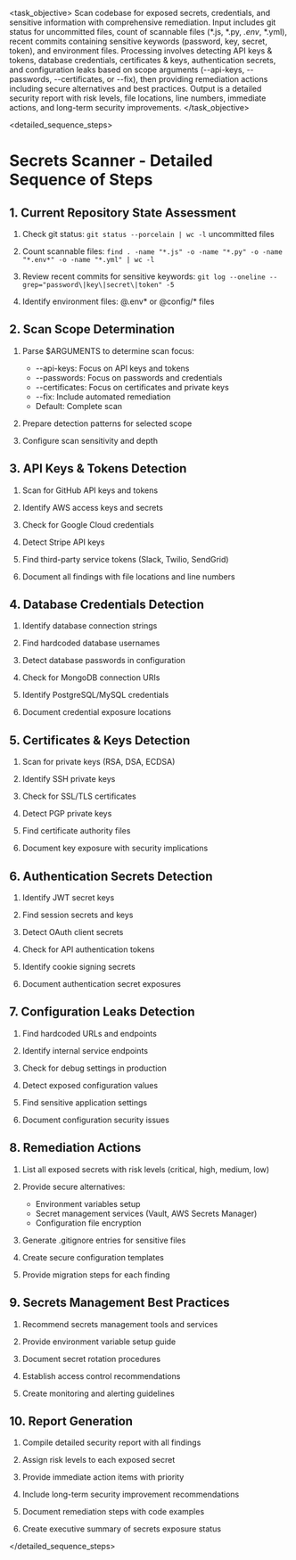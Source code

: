 <task name="Secrets Scanner">

<task_objective>
Scan codebase for exposed secrets, credentials, and sensitive information with comprehensive remediation. Input includes git status for uncommitted files, count of scannable files (*.js, *.py, *.env*, *.yml), recent commits containing sensitive keywords (password, key, secret, token), and environment files. Processing involves detecting API keys & tokens, database credentials, certificates & keys, authentication secrets, and configuration leaks based on scope arguments (--api-keys, --passwords, --certificates, or --fix), then providing remediation actions including secure alternatives and best practices. Output is a detailed security report with risk levels, file locations, line numbers, immediate actions, and long-term security improvements.
</task_objective>

<detailed_sequence_steps>
# Secrets Scanner - Detailed Sequence of Steps

## 1. Current Repository State Assessment

1. Check git status: `git status --porcelain | wc -l` uncommitted files

2. Count scannable files: `find . -name "*.js" -o -name "*.py" -o -name "*.env*" -o -name "*.yml" | wc -l`

3. Review recent commits for sensitive keywords: `git log --oneline --grep="password\|key\|secret\|token" -5`

4. Identify environment files: @.env* or @config/* files

## 2. Scan Scope Determination

1. Parse $ARGUMENTS to determine scan focus:
   - --api-keys: Focus on API keys and tokens
   - --passwords: Focus on passwords and credentials
   - --certificates: Focus on certificates and private keys
   - --fix: Include automated remediation
   - Default: Complete scan

2. Prepare detection patterns for selected scope

3. Configure scan sensitivity and depth

## 3. API Keys & Tokens Detection

1. Scan for GitHub API keys and tokens

2. Identify AWS access keys and secrets

3. Check for Google Cloud credentials

4. Detect Stripe API keys

5. Find third-party service tokens (Slack, Twilio, SendGrid)

6. Document all findings with file locations and line numbers

## 4. Database Credentials Detection

1. Identify database connection strings

2. Find hardcoded database usernames

3. Detect database passwords in configuration

4. Check for MongoDB connection URIs

5. Identify PostgreSQL/MySQL credentials

6. Document credential exposure locations

## 5. Certificates & Keys Detection

1. Scan for private keys (RSA, DSA, ECDSA)

2. Identify SSH private keys

3. Check for SSL/TLS certificates

4. Detect PGP private keys

5. Find certificate authority files

6. Document key exposure with security implications

## 6. Authentication Secrets Detection

1. Identify JWT secret keys

2. Find session secrets and keys

3. Detect OAuth client secrets

4. Check for API authentication tokens

5. Identify cookie signing secrets

6. Document authentication secret exposures

## 7. Configuration Leaks Detection

1. Find hardcoded URLs and endpoints

2. Identify internal service endpoints

3. Check for debug settings in production

4. Detect exposed configuration values

5. Find sensitive application settings

6. Document configuration security issues

## 8. Remediation Actions

1. List all exposed secrets with risk levels (critical, high, medium, low)

2. Provide secure alternatives:
   - Environment variables setup
   - Secret management services (Vault, AWS Secrets Manager)
   - Configuration file encryption

3. Generate .gitignore entries for sensitive files

4. Create secure configuration templates

5. Provide migration steps for each finding

## 9. Secrets Management Best Practices

1. Recommend secrets management tools and services

2. Provide environment variable setup guide

3. Document secret rotation procedures

4. Establish access control recommendations

5. Create monitoring and alerting guidelines

## 10. Report Generation

1. Compile detailed security report with all findings

2. Assign risk levels to each exposed secret

3. Provide immediate action items with priority

4. Include long-term security improvement recommendations

5. Document remediation steps with code examples

6. Create executive summary of secrets exposure status

</detailed_sequence_steps>

</task>
